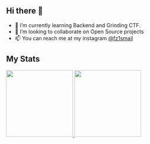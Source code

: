 ## Hi there 👋

<!--
**mailvelous/mailvelous** is a ✨ _special_ ✨ repository because its `README.md` (this file) appears on your GitHub profile.

Here are some ideas to get you started:

- 🔭 I’m currently working on ...
- 🌱 I’m currently learning ...
- 👯 I’m looking to collaborate on ...
- 🤔 I’m looking for help with ...
- 💬 Ask me about ...
- 📫 How to reach me: ...
- 😄 Pronouns: ...
- ⚡ Fun fact: ...
-->

- 🌱 I’m currently learning Backend and Grinding CTF.
- 👯 I’m looking to collaborate on Open Source projects
- 📫 You can reach me at my instagram <a href="https://www.instagram.com/fz1smail/">@fz1smail</a>

## My Stats
<p align="left">
<a href="https://github.com/mailvelous">
  <img height="180em" src="https://github-readme-stats-eight-theta.vercel.app/api?username=mailvelous&show_icons=true&theme=algolia&include_all_commits=true&count_private=true"/>
  <img height="180em" src="https://github-readme-stats-eight-theta.vercel.app/api/top-langs/?username=mailvelous&layout=compact&langs_count=8&theme=algolia"/>
</a>
</p>
